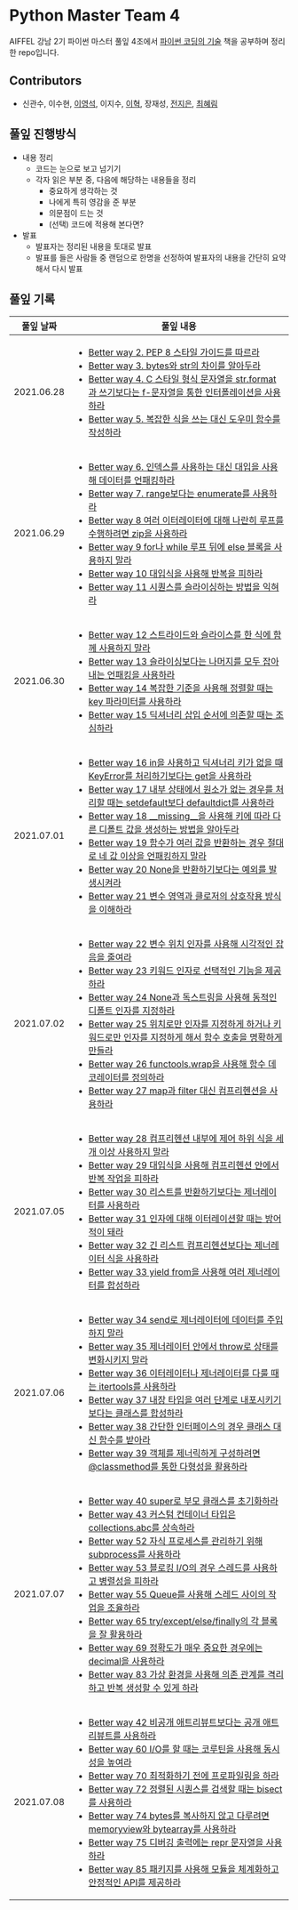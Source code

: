 # Python Master Team 4

AIFFEL 강남 2기 파이썬 마스터 풀잎 4조에서 <a href="https://www.gilbut.co.kr/book/view?bookcode=BN002890&keyword=%ED%8C%8C%EC%9D%B4%EC%8D%AC%20%EC%BD%94%EB%94%A9%EC%9D%98%20%EA%B8%B0%EC%88%A0&collection=GB_BOOK" target="_blank" rel="noopener noreferrer">파이썬 코딩의 기술</a> 책을 공부하며 정리한 repo입니다.

## Contributors

- 신관수, 이수현, [이영석](https://github.com/younnggsuk), 이지수, [이혁](https://github.com/dlgur1994), 장재성, [전지은](https://github.com/jieunjeon), [최혜림](https://github.com/hyelimchoi1223)

## 풀잎 진행방식

- 내용 정리
    - 코드는 눈으로 보고 넘기기
    - 각자 읽은 부분 중, 다음에 해당하는 내용들을 정리
        - 중요하게 생각하는 것
        - 나에게 특히 영감을 준 부분
        - 의문점이 드는 것
        - (선택) 코드에 적용해 본다면?
- 발표
    - 발표자는 정리된 내용을 토대로 발표
    - 발표를 들은 사람들 중 랜덤으로 한명을 선정하여 발표자의 내용을 간단히 요약해서 다시 발표

## 풀잎 기록

|풀잎 날짜|풀잎 내용|
|-------|-------|
|2021.06.28|<ul><li>[Better way 2. PEP 8 스타일 가이드를 따르라](https://modulabs.notion.site/Better-way-2-1-095e77f87482430a895b0a4154fa93b9)</li><li>[Better way 3. bytes와 str의 차이를 알아두라](https://modulabs.notion.site/Better-way-3-2-5da7cedf91a448568d211f983c13111b)</li><li>[Better way 4. C 스타일 형식 문자열을 str.format과 쓰기보다는 f-문자열을 통한 인터폴레이션을 사용하라](https://modulabs.notion.site/Better-way-4-1-3103bdf4a79c4c7f8a1f50ce4d37a298)</li><li>[Better way 5. 복잡한 식을 쓰는 대신 도우미 함수를 작성하라](https://modulabs.notion.site/Better-way-5-2-707cb00da15043eb8e2139cfaebe80b8)</li></ul>|
|2021.06.29|<ul><li>[Better way 6. 인덱스를 사용하는 대신 대입을 사용해 데이터를 언패킹하라](https://modulabs.notion.site/Better-way-6-1-1dc91796d69844b7afb62a662ae72dde)</li><li>[Better way 7. range보다는 enumerate를 사용하라](https://modulabs.notion.site/Better-way-7-2-ff1a582462ff46fe90ffa00ffd72d7e6)</li><li>[Better way 8 여러 이터레이터에 대해 나란히 루프를 수행하려면 zip을 사용하라](https://modulabs.notion.site/Better-way-8-1-18483341d75d4f31ba1c7052b8836396)</li><li>[Better way 9 for나 while 루프 뒤에 else 블록을 사용하지 말라](https://modulabs.notion.site/Better-way-9-2-0448036e5d8c48da80c2099b5b8e7d98)</li><li>[Better way 10 대입식을 사용해 반복을 피하라](https://modulabs.notion.site/Better-way-10-1-ae6623ed78304928a430fe2a6b7b22fc)</li><li>[Better way 11 시퀀스를 슬라이싱하는 방법을 익혀라](https://modulabs.notion.site/Better-way-11-2-54cb48150e2a4a978c3dd0f2b4bee978)</li></ul>|
|2021.06.30|<ul><li>[Better way 12 스트라이드와 슬라이스를 한 식에 함께 사용하지 말라](https://modulabs.notion.site/Better-way-12-1-bbded7fad1a14b2480ac3f2eef51e3e0)</li><li>[Better way 13 슬라이싱보다는 나머지를 모두 잡아내는 언패킹을 사용하라](https://modulabs.notion.site/Better-way-13-2-5283381c08b64a8db48b092756ce3eeb)</li><li>[Better way 14 복잡한 기준을 사용해 정렬할 때는 key 파라미터를 사용하라](https://modulabs.notion.site/Better-way-14-1-f460e6b2d519499ab744e8ab9aa6e54f)</li><li>[Better way 15 딕셔너리 삽입 순서에 의존할 때는 조심하라](https://modulabs.notion.site/Better-way-15-2-8a05e40c7376449b944e7f5925470c52)</li></ul>|
|2021.07.01|<ul><li>[Better way 16 in을 사용하고 딕셔너리 키가 없을 때 KeyError를 처리하기보다는 get을 사용하라](https://modulabs.notion.site/Better-way-16-1-4776559aecb84d46ad744b44810446af)</li><li>[Better way 17 내부 상태에서 원소가 없는 경우를 처리할 때는 setdefault보다 defaultdict를 사용하라](https://modulabs.notion.site/Better-way-17-2-a804cc458adb4ece8ea109dc02865fed)</li><li>[Better way 18 __missing__을 사용해 키에 따라 다른 디폴트 값을 생성하는 방법을 알아두라](https://modulabs.notion.site/Better-way-18-1-06b5349bf7c54b8c8e02f78584ed01c4)</li><li>[Better way 19 함수가 여러 값을 반환하는 경우 절대로 네 값 이상을 언패킹하지 말라](https://modulabs.notion.site/Better-way-19-2-540b2a2cd3dd4a4c899f3fb620ffe425)</li><li>[Better way 20 None을 반환하기보다는 예외를 발생시켜라](https://modulabs.notion.site/Better-way-20-1-7bee59b99fec4afba1ed8ce36bb0cbc7)</li><li>[Better way 21 변수 영역과 클로저의 상호작용 방식을 이해하라](https://modulabs.notion.site/Better-way-21-2-40399d15f5fd4a3181c108041342b6d3)</li></ul>|
|2021.07.02|<ul><li>[Better way 22 변수 위치 인자를 사용해 시각적인 잡음을 줄여라](https://modulabs.notion.site/Better-way-22-1-22ee77d9d11e45b580742ced925659c6)</li><li>[Better way 23 키워드 인자로 선택적인 기능을 제공하라](https://modulabs.notion.site/Better-way-23-2-09db25b3f7e3480d94ee3bcd3e638b13)</li><li>[Better way 24 None과 독스트링을 사용해 동적인 디폴트 인자를 지정하라](https://modulabs.notion.site/Better-way-24-1-f93345bc4cd7483a851cdc3b8b497a5a)</li><li>[Better way 25 위치로만 인자를 지정하게 하거나 키워드로만 인자를 지정하게 해서 함수 호출을 명확하게 만들라](https://modulabs.notion.site/Better-way-25-2-3ce16ae2715a4e4b95ea4637c194df84)</li><li>[Better way 26 functools.wrap을 사용해 함수 데코레이터를 정의하라](https://modulabs.notion.site/Better-way-26-1-12c3b14120fc4951b880308b420255d3)</li><li>[Better way 27 map과 filter 대신 컴프리헨션을 사용하라](https://modulabs.notion.site/Better-way-27-2-6f413fb2411149d18474564b699ad211)</li></ul>|
|2021.07.05|<ul><li>[Better way 28 컴프리헨션 내부에 제어 하위 식을 세 개 이상 사용하지 말라](https://modulabs.notion.site/Better-Way-28-1-24c37d64f3974a9b9e3d276c15b960b2)</li><li>[Better way 29 대입식을 사용해 컴프리헨션 안에서 반복 작업을 피하라](https://modulabs.notion.site/Better-Way-29-2-1102ee7a90064d4c8274d52749d1d2a3)</li><li>[Better way 30 리스트를 반환하기보다는 제너레이터를 사용하라](https://modulabs.notion.site/Better-Way-30-1-797148fa21714e4cb1637deb2f4c534d)</li><li>[Better way 31 인자에 대해 이터레이션할 때는 방어적이 돼라](https://modulabs.notion.site/Better-Way-31-2-aca71cfa0cb74756abc16fbbd609020f)</li><li>[Better way 32 긴 리스트 컴프리헨션보다는 제너레이터 식을 사용하라](https://modulabs.notion.site/Better-Way-32-1-a21d2977d8714ed89ac9a658e951149e)</li><li>[Better way 33 yield from을 사용해 여러 제너레이터를 합성하라](https://modulabs.notion.site/Better-Way-33-2-041891dc595d43f6a210194e0cff4e5c)</li></ul>|
|2021.07.06|<ul><li>[Better way 34 send로 제너레이터에 데이터를 주입하지 말라](https://modulabs.notion.site/Better-Way-34-1-31b312a67f78418e884bd2abce03cf81)</li><li>[Better way 35 제너레이터 안에서 throw로 상태를 변화시키지 말라](https://modulabs.notion.site/Better-Way-35-2-6574332843a94e0f8aaa45e308188870)</li><li>[Better way 36 이터레이터나 제너레이터를 다룰 때는 itertools를 사용하라](https://modulabs.notion.site/Better-Way-36-1-4432e4a0b43b403cbb5bb4eeeda0ef4c)</li><li>[Better way 37 내장 타입을 여러 단계로 내포시키기보다는 클래스를 합성하라](https://modulabs.notion.site/Better-Way-37-2-d6a133061dcc4edcaa9e1a04170ff45f)</li><li>[Better way 38 간단한 인터페이스의 경우 클래스 대신 함수를 받아라](https://modulabs.notion.site/Better-Way-38-1-a03064495e1a4324b41fd99879826341)</li><li>[Better way 39 객체를 제너릭하게 구성하려면 @classmethod를 통한 다형성을 활용하라](https://modulabs.notion.site/Better-Way-39-2-d1d588a6c2604149b0dac029d7c412ac)</li></ul>|
|2021.07.07|<ul><li>[Better way 40 super로 부모 클래스를 초기화하라](https://modulabs.notion.site/Better-Way-40-ec2d0a38653f49dfb56ebecf98b10a16)</li><li>[Better way 43 커스텀 컨테이너 타입은 collections.abc를 상속하라](https://modulabs.notion.site/Better-Way-43-b3564bc4ccd44868aede69bfb9535da3)</li><li>[Better way 52 자식 프로세스를 관리하기 위해 subprocess를 사용하라](https://modulabs.notion.site/Better-Way-52-56fad0e39861445fb9f5a847c4f22d66)</li><li>[Better way 53 블로킹 I/O의 경우 스레드를 사용하고 병렬성을 피하라](https://modulabs.notion.site/Better-Way-53-366ba9b1bf7649a6ac1c5acb34127dd1)</li><li>[Better way 55 Queue를 사용해 스레드 사이의 작업을 조율하라](https://modulabs.notion.site/Better-Way-55-08c62d9280dd4db09d4304957ade9612)</li><li>[Better way 65 try/except/else/finally의 각 블록을 잘 활용하라](https://modulabs.notion.site/Better-Way-65-4d472c8a68a44c19858bbdec571df335)</li><li>[Better way 69 정확도가 매우 중요한 경우에는 decimal을 사용하라](https://modulabs.notion.site/Better-Way-69-8ea126f6ea464003b95100856e075ee5)</li><li>[Better way 83 가상 환경을 사용해 의존 관계를 격리하고 반복 생성할 수 있게 하라](https://modulabs.notion.site/Better-Way-83-24465f83d51946398433ebff935d825f)</li></ul>|
|2021.07.08|<ul><li>[Better way 42 비공개 애트리뷰트보다는 공개 애트리뷰트를 사용하라](https://modulabs.notion.site/Better-Way-42-f6a3378e13504cd7a3ef99c402c76f0f)</li><li>[Better way 60 I/O를 할 때는 코루틴을 사용해 동시성을 높여라](https://modulabs.notion.site/Better-Way-60-69a6625416964ccba9f5f9104278babb)</li><li>[Better way 70 최적화하기 전에 프로파일링을 하라](https://modulabs.notion.site/Better-Way-70-924b25f3013a4a418df67875fffcb2b5)</li><li>[Better way 72 정렬된 시퀀스를 검색할 때는 bisect를 사용하라](https://modulabs.notion.site/Better-Way-72-2ce6f7867b8d42c79db05a6efaa3da76)</li><li>[Better way 74 bytes를 복사하지 않고 다루려면 memoryview와 bytearray를 사용하라](https://modulabs.notion.site/Better-Way-74-e6bae7d377ca4276b8c2ae1870495300)</li><li>[Better way 75 디버깅 출력에는 repr 문자열을 사용하라](https://modulabs.notion.site/Better-Way-75-ed2692b04a2f41b4ac3eac5593e21494)</li><li>[Better way 85 패키지를 사용해 모듈을 체계화하고 안정적인 API를 제공하라](https://modulabs.notion.site/Better-Way-85-d3c1001283f54d70b08317b5dccda095)</li></ul>|

